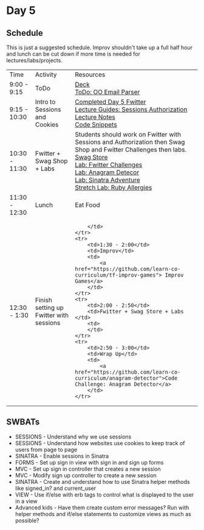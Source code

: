 # Day 5

## Schedule

This is just a suggested schedule. Improv shouldn't take up a full half hour and lunch can be cut down if more time is needed for lectures/labs/projects.

<table>
    <tr>
        <td>Time</td>
        <td>Activity</td>
        <td>Resources</td>
    </tr>
    <tr>
        <td>9:00 - 9:15</td>
        <td>ToDo</td>
        <td>
            <a href="https://docs.google.com/a/flatironschool.com/presentation/d/12uP912YSNhwTfVoJtSz8R9yls5mb62yNDaZKF7tDIBs/edit?usp=sharing"> Deck</a>
            <br>
            <a href="https://github.com/learn-co-curriculum/hs-oo-email-parser"> ToDo: OO Email Parser</a>
        </td>
    </tr>
    <tr>
        <td>9:15 - 10:30</td>
        <td>Intro to Sessions and Cookies</td>
        <td>
             <a href="https://github.com/learn-co-curriculum/hs-advanced-ruby-sinatra-template/tree/week-5">Completed Day 5 Fwitter</a>
             <br>
             <a href="lectures/sessions_authorization/LECTURE.md">Lecture Guides: Sessions Authorization</a>
            <br>
            <a href="lectures/sessions_authorization/">Lecture Notes</a>
            <br>
            <a href="lectures/sessions_authorization/code_snippets.md">Code Snippets</a>
        </td>
    </tr>
    <tr>
        <td>10:30 - 11:30</td>
        <td>Fwitter + Swag Shop + Labs</td>
        <td>
            Students should work on Fwitter with Sessions and Authorization then Swag Shop and Fwitter Challenges then labs.
            <br>
            <a href="https://github.com/learn-co-curriculum/hs-flatiron-swag-store-3">Swag Store</a>
            <br>
            <a href="https://github.com/learn-co-curriculum/hs-fwitter-module-5-challenges"> Lab: Fwitter Challenges</a>
            <br>
            <a href="https://github.com/learn-co-curriculum/anagram-detector"> Lab: Anagram Detecor </a>
            <br>
            <a href="https://github.com/learn-co-curriculum/sinatra-adventure">Lab: Sinatra Adventure</a>
            <br>
            <a href="https://github.com/learn-co-curriculum/ruby-allergies">Stretch Lab: Ruby Allergies</a>
        </td>
    </tr>
    <tr>
        <td>11:30 - 12:30</td>
        <td>Lunch</td>
        <td>
            Eat Food
        </td>
    </tr>
    <tr>
        <td>12:30 - 1:30</td>
        <td> Finish setting up Fwitter with sessions</td>
        <td>

        </td>
    </tr>
    <tr>
        <td>1:30 - 2:00</td>
        <td>Improv</td>
        <td>
            <a href="https://github.com/learn-co-curriculum/tf-improv-games"> Improv Games</a>
        </td>
    </tr>
    <tr>
        <td>2:00 - 2:50</td>
        <td>Fwitter + Swag Store + Labs </td>
        <td>
        </td>
    </tr>
    <tr>
        <td>2:50 - 3:00</td>
        <td>Wrap Up</td>
        <td>
            <a href="https://github.com/learn-co-curriculum/anagram-detector">Code Challenge: Anagram Detector</a>
        </td>
    </tr>
</table>


## SWBATs

+ SESSIONS - Understand why we use sessions
+ SESSIONS - Understand how websites use cookies to keep track of users from page to page
+ SINATRA - Enable sessions in Sinatra
+ FORMS - Set up sign in view with sign in and sign up forms
+ MVC - Set up sign in controller that creates a new session
+ MVC - Modify sign up controller to create a new session
+ SINATRA - Create and understand how to use Sinatra helper methods like signed_in? and current_user
+ VIEW - Use if/else with erb tags to control what is displayed to the user in a view
+ Advanced kids - Have them create custom error messages? Run with helper methods and if/else statements to customize views as much as possible?

